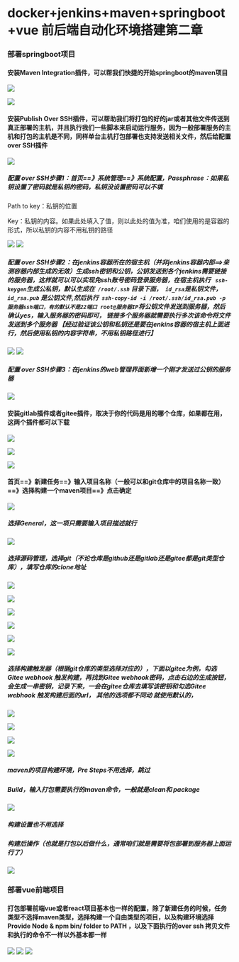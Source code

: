 <!--
 * @Author: error: git config user.name && git config user.email & please set dead value or install git
 * @Date: 2022-08-24 10:09:30
 * @LastEditors: error: git config user.name && git config user.email & please set dead value or install git
 * @LastEditTime: 2022-08-25 17:24:19
 * @FilePath: \dial-vante:\vscode-work-space\pic\md\jenkins\jenkins.md
 * @Description: 这是默认设置,请设置`customMade`, 打开koroFileHeader查看配置 进行设置: https://github.com/OBKoro1/koro1FileHeader/wiki/%E9%85%8D%E7%BD%AE
-->
<!--md的段落和段落之间必须空格一行，这样才会跳出上一个的格式 -->
<!--md的#相当于word文档中的标题 1个#通常用做整个文档的标题  后面依次  最多支持6个#  而且和文字必须间隔一个空格才会生效 -->
<!-- ``代码块可以完整的高亮显示任何代码以及脚本，当然也可以高亮任何标题：比如# 1. `项目使用` 自己已更改快捷键为，  tab+d -->
<!-- 注释语法 和html中的注释语法一样，在vscode中快捷键一样 -->
<!-- md超链接的语法是 [超链接的文字](链接地址)  ，如下-->
<!-- 我自己已更改Markdown All in One插件的快捷键 -->
<!-- rm -rf /install/jenkins_home -->

# docker+jenkins+maven+springboot+vue 前后端自动化环境搭建第二章

### 部署springboot项目

#### 安装Maven Integration插件，可以帮我们快捷的开始springboot的maven项目

![](https://new-coder-fei.github.io/pic/images/jenkins/33.png)

![](https://new-coder-fei.github.io/pic/images/jenkins/34.png)

#### 安装Publish Over SSH插件，可以帮助我们将打包的好的jar或者其他文件传送到真正部署的主机，并且执行我们一些脚本来启动运行服务，因为一般部署服务的主机和打包的主机是不同，同样单台主机打包部署也支持发送相关文件，然后给配置over SSH插件

![](https://new-coder-fei.github.io/pic/images/jenkins/53.png)

##### 配置 over SSH步骤1：首页==》系统管理==》系统配置，Passphrase：如果私钥设置了密码就是私钥的密码，私钥没设置密码可以不填

Path to key：私钥的位置

Key：私钥的内容。如果此处填入了值，则以此处的值为准，咱们使用的是容器的形式，所以私钥的内容不用私钥的路径

![](https://new-coder-fei.github.io/pic/images/jenkins/54.png)
![](https://new-coder-fei.github.io/pic/images/jenkins/55.png)

##### 配置 over SSH步骤2：在jenkins容器所在的宿主机（并非jenkins容器内部==>亲测容器内部生成的无效）生成ssh密钥和公钥，公钥发送到各个jenkins需要链接的服务器，这样就可以可以实现免ssh账号密码登录服务器，在宿主机执行 ` ssh-keygen`生成公私钥，默认生成在` /root/.ssh` 目录下面，` id_rsa`是私钥文件，` id_rsa.pub`  是公钥文件,然后执行` ssh-copy-id -i /root/.ssh/id_rsa.pub -p 服务器ssh端口，有的默认不是22端口 root@服务器IP`将公钥文件发送到服务器，然后确认yes，输入服务器的密码即可， 链接多个服务器就需要执行多次该命令将文件发送到多个服务器 【经过验证该公钥和私钥还是要在jenkins容器的宿主机上面进行，然后使用私钥的内容字符串，不用私钥路径进行】
<!--参考链接： https://www.cnblogs.com/iXiAo9/p/16282260.html -->
![](https://new-coder-fei.github.io/pic/images/jenkins/56.png)
![](https://new-coder-fei.github.io/pic/images/jenkins/57.png)

##### 配置 over SSH步骤3：在jenkins的web管理界面新增一个刚才发送过公钥的服务器

![](https://new-coder-fei.github.io/pic/images/jenkins/58.png)


#### 安装gitlab插件或者gitee插件，取决于你的代码是用的哪个仓库，如果都在用，这两个插件都可以下载

![](https://new-coder-fei.github.io/pic/images/jenkins/35.png)

![](https://new-coder-fei.github.io/pic/images/jenkins/36.png)

![](https://new-coder-fei.github.io/pic/images/jenkins/37.png)

#### 首页==》新建任务==》输入项目名称（一般可以和git仓库中的项目名称一致）==》选择构建一个maven项目==》点击确定


![](https://new-coder-fei.github.io/pic/images/jenkins/45.png)

##### 选择General，这一项只需要输入项目描述就行
![](https://new-coder-fei.github.io/pic/images/jenkins/46.png)


##### 选择源码管理，选择git（不论仓库是github还是gitlab还是gitee都是git类型仓库），填写仓库的clone地址

![](https://new-coder-fei.github.io/pic/images/jenkins/40.png)

![](https://new-coder-fei.github.io/pic/images/jenkins/41.png)

![](https://new-coder-fei.github.io/pic/images/jenkins/42.png)

![](https://new-coder-fei.github.io/pic/images/jenkins/43.png)

![](https://new-coder-fei.github.io/pic/images/jenkins/44.png)

![](https://new-coder-fei.github.io/pic/images/jenkins/47.png)


##### 选择构建触发器（根据git仓库的类型选择对应的），下面以gitee为例，勾选Gitee webhook 触发构建，再找到Gitee webhook密码，点击右边的生成按钮，会生成一串密钥，记录下来，一会在gitee仓库去填写该密钥和勾选Gitee webhook 触发构建后面的url， 其他的选项都不同动 就使用默认的，

![](https://new-coder-fei.github.io/pic/images/jenkins/48.png)

![](https://new-coder-fei.github.io/pic/images/jenkins/49.png)

![](https://new-coder-fei.github.io/pic/images/jenkins/50.png)

![](https://new-coder-fei.github.io/pic/images/jenkins/51.png)


##### maven的项目构建环境，Pre Steps不用选择，跳过


##### Build，输入打包需要执行的maven命令，一般就是clean和 package

![](https://new-coder-fei.github.io/pic/images/jenkins/52.png)


##### 构建设置也不用选择

##### 构建后操作（也就是打包以后做什么，通常咱们就是需要将包部署到服务器上面运行了）

![](https://new-coder-fei.github.io/pic/images/jenkins/60.png)




### 部署vue前端项目
#### 打包部署前端vue或者react项目基本也一样的配置，除了新建任务的时候，任务类型不选择maven类型，选择构建一个自由类型的项目，以及构建环境选择 Provide Node & npm bin/ folder to PATH ，以及下面执行的over ssh 拷贝文件和执行的命令不一样以外基本都一样

![](https://new-coder-fei.github.io/pic/images/jenkins/62.png)
![](https://new-coder-fei.github.io/pic/images/jenkins/61.png)
![](https://new-coder-fei.github.io/pic/images/jenkins/63.png)